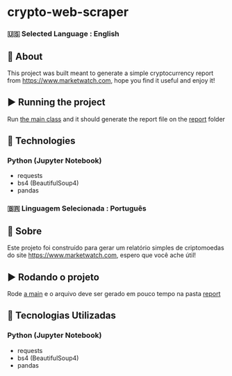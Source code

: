 # crypto-web-scraper

### 🇺🇸 Selected Language : **English**

## 📖 About
This project was built meant to generate a simple cryptocurrency report from https://www.marketwatch.com, hope you find it useful and enjoy it! 

## ▶ Running the project 
Run [the main class](main.py) and it should generate the report file on the [report](report) folder

## 🔮 Technologies
### Python (Jupyter Notebook)
* requests
* bs4 (BeautifulSoup4)
* pandas

### 🇧🇷 Linguagem Selecionada : **Português**

## 📖 Sobre
Este projeto foi construído para gerar um relatório simples de criptomoedas do site https://www.marketwatch.com, espero que você ache útil!

## ▶ Rodando o projeto
Rode [a main](main.py) e o arquivo deve ser gerado em pouco tempo na pasta [report](report)

## 🔮 Tecnologias Utilizadas
### Python (Jupyter Notebook)
* requests
* bs4 (BeautifulSoup4)
* pandas
